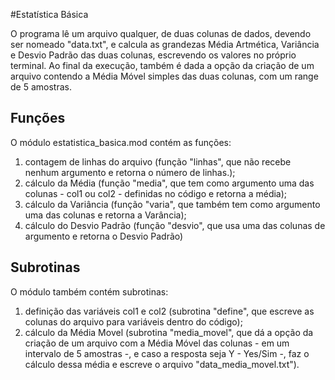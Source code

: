 #Estatística Básica

O programa lê um arquivo qualquer, de duas colunas de dados, devendo ser nomeado "data.txt", e calcula as grandezas Média Artmética, Variância e Desvio Padrão das duas colunas, escrevendo os valores no próprio terminal. Ao final da execução, também é dada a opção da criação de um arquivo contendo a Média Móvel simples das duas colunas, com um range de 5 amostras. 

## Funções

O módulo estatistica_basica.mod contém as funções:

1. contagem de linhas do arquivo (função "linhas", que não recebe nenhum argumento e retorna o número de linhas.);
2. cálculo da Média (função "media", que tem como argumento uma das colunas - col1 ou col2 - definidas no código e retorna a média);
3. cálculo da Variância (função "varia", que também tem como argumento uma das colunas e retorna a Varância);
4. cálculo do Desvio Padrão (função "desvio", que usa uma das colunas de argumento e retorna o Desvio Padrão)

## Subrotinas

O módulo também contém subrotinas:

1. definição das variáveis col1 e col2 (subrotina "define", que escreve as colunas do arquivo para variáveis dentro do código);
2. cálculo da Média Movel (subrotina "media_movel", que dá a opção da criação de um arquivo com a Média Móvel das colunas - em um intervalo de 5 amostras -, e caso a resposta seja Y - Yes/Sim -, faz o cálculo dessa média e escreve o arquivo "data_media_movel.txt").